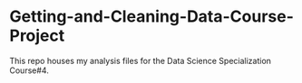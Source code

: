 # Getting-and-Cleaning-Data-Course-Project
This repo houses my analysis files for the Data Science Specialization Course#4.
